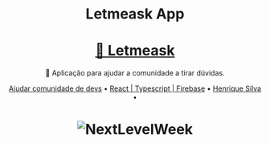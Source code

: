 <h1 align="center">Letmeask App</h1>

<h1 align="center">
    <a href="https://letmeask-e3e6f.web.app/">🔗 Letmeask</a>
</h1>
<p align="center">🚀 Aplicação para ajudar a comunidade a tirar dúvidas.</p>

<p align="center">
 <a href="#objetivo">Ajudar comunidade de devs</a> •
 <a href="#tecnologias">React | Typescript | Firebase</a> • 
 <a href="#autor">Henrique Silva</a> •
</p>

<h1 align="center">
  <img alt="NextLevelWeek" title="#NextLevelWeek" src="./telaauth.png" />
</h1>
